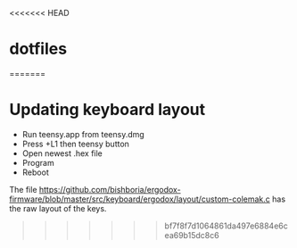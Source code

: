 <<<<<<< HEAD
# dotfiles
=======
# Updating keyboard layout

* Run teensy.app from teensy.dmg
* Press +L1 then teensy button
* Open newest .hex file
* Program
* Reboot

The file https://github.com/bishboria/ergodox-firmware/blob/master/src/keyboard/ergodox/layout/custom-colemak.c has the raw layout of the keys.
>>>>>>> bf7f8f7d1064861da497e6884e6cea69b15dc8c6

